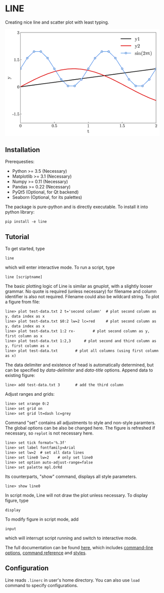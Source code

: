 # LINE

Creating nice line and scatter plot with least typing.

![](doc/plot1.png)

## Installation

Prerequesties:

- Python >= 3.5 (Necessary)
- Matplotlib >= 3.1 (Necessary)
- Numpy >= 0.11 (Necessary)
- Pandas >= 0.22 (Necessary)
- PyQt5 (Optional, for Qt backend)
- Seaborn (Optional, for its palettes)

The package is pure-python and is directly executable. To install it into python library:

    pip install -e line

## Tutorial

To get started, type

    line

which will enter interactive mode. To run a script, type

    line [scriptname]

The basic plotting logic of Line is similar as gnuplot, with a slightly looser grammar. No quote is required (unless necessary) for filename and column identifier is also not required. Filename could also be wildcard string.
To plot a figure from file:

    line> plot test-data.txt 2 t='second column'  # plot second column as y, data index as x
    line> plot test-data.txt $0:2 lw=2 lc=red     # plot second column as y, data index as x
    line> plot test-data.txt 1:2 rx-        # plot second column as y, first column as x
    line> plot test-data.txt 1:2,3      # plot second and third column as y, first column as x
    line> plot test-data.txt        # plot all columns (using first column as x)

The data delimiter and existence of head is automatically determined, but can be specified by *data-delimiter* and *data-title* options.
Append data to existing figure:

    line> add test-data.txt 3       # add the third column

Adjust ranges and grids:

    line> set xrange 0:2
    line> set grid on
    line> set grid lt=dash lc=grey

Command "set" contains all adjustments to style and non-style paramters. The global options can be also be changed here. The figure is refreshed if necessary, so `replot` is not necessary here.

    line> set tick format='%.3f'
    line> set label fontfamily=Arial
    line> set lw=2  # set all data lines
    line> set line0 lw=2    # only set line0
    line> set option auto-adjust-range=false
    line> set palette mpl.OrRd

Its counterparts, "show" command, displays all style parameters.

    line> show line0

In script mode, Line will not draw the plot unless necessary. To display figure, type

    display

To modify figure in script mode, add

    input

which will interrupt script running and switch to interactive mode.

The full documentation can be found [here](doc.md), which includes [command-line options](doc.md#command-line-options), [command reference](doc.md#command-reference) and [styles](doc.md#styles).

## Configuration

Line reads `.linerc` in user's home directory. You can also use `load` command to specify configurations.
